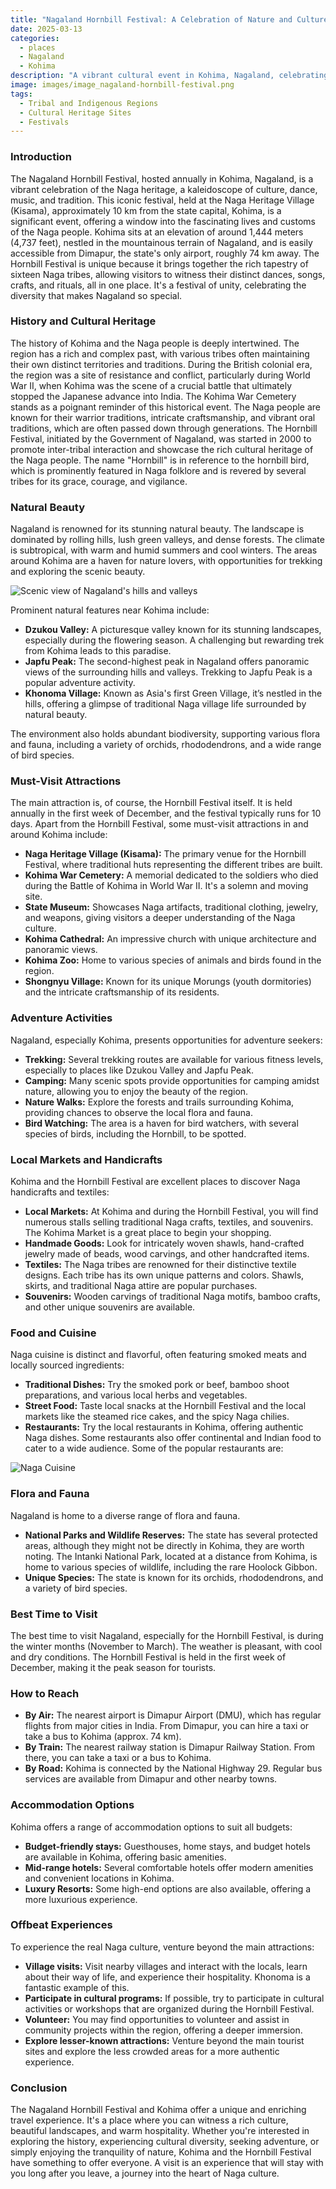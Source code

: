 ```yaml
---
title: "Nagaland Hornbill Festival: A Celebration of Nature and Culture"
date: 2025-03-13
categories:
  - places
  - Nagaland
  - Kohima
description: "A vibrant cultural event in Kohima, Nagaland, celebrating the region's rich heritage with traditional performances and showcasing the hornbill bird as a symbol of Naga culture."
image: images/image_nagaland-hornbill-festival.png
tags: 
  - Tribal and Indigenous Regions
  - Cultural Heritage Sites
  - Festivals
---
```



### **Introduction**

The Nagaland Hornbill Festival, hosted annually in Kohima, Nagaland, is a vibrant celebration of the Naga heritage, a kaleidoscope of culture, dance, music, and tradition. This iconic festival, held at the Naga Heritage Village (Kisama), approximately 10 km from the state capital, Kohima, is a significant event, offering a window into the fascinating lives and customs of the Naga people. Kohima sits at an elevation of around 1,444 meters (4,737 feet), nestled in the mountainous terrain of Nagaland, and is easily accessible from Dimapur, the state's only airport, roughly 74 km away. The Hornbill Festival is unique because it brings together the rich tapestry of sixteen Naga tribes, allowing visitors to witness their distinct dances, songs, crafts, and rituals, all in one place. It's a festival of unity, celebrating the diversity that makes Nagaland so special.

### **History and Cultural Heritage**

The history of Kohima and the Naga people is deeply intertwined. The region has a rich and complex past, with various tribes often maintaining their own distinct territories and traditions. During the British colonial era, the region was a site of resistance and conflict, particularly during World War II, when Kohima was the scene of a crucial battle that ultimately stopped the Japanese advance into India. The Kohima War Cemetery stands as a poignant reminder of this historical event. The Naga people are known for their warrior traditions, intricate craftsmanship, and vibrant oral traditions, which are often passed down through generations. The Hornbill Festival, initiated by the Government of Nagaland, was started in 2000 to promote inter-tribal interaction and showcase the rich cultural heritage of the Naga people. The name "Hornbill" is in reference to the hornbill bird, which is prominently featured in Naga folklore and is revered by several tribes for its grace, courage, and vigilance.

### **Natural Beauty**

Nagaland is renowned for its stunning natural beauty. The landscape is dominated by rolling hills, lush green valleys, and dense forests. The climate is subtropical, with warm and humid summers and cool winters. The areas around Kohima are a haven for nature lovers, with opportunities for trekking and exploring the scenic beauty.

<img src="placeholder_image_for_nagaland_scenery.jpg" alt="Scenic view of Nagaland's hills and valleys">

Prominent natural features near Kohima include:

*   **Dzukou Valley:** A picturesque valley known for its stunning landscapes, especially during the flowering season. A challenging but rewarding trek from Kohima leads to this paradise.
*   **Japfu Peak:** The second-highest peak in Nagaland offers panoramic views of the surrounding hills and valleys. Trekking to Japfu Peak is a popular adventure activity.
*   **Khonoma Village:** Known as Asia's first Green Village, it’s nestled in the hills, offering a glimpse of traditional Naga village life surrounded by natural beauty.

The environment also holds abundant biodiversity, supporting various flora and fauna, including a variety of orchids, rhododendrons, and a wide range of bird species.

### **Must-Visit Attractions**

The main attraction is, of course, the Hornbill Festival itself. It is held annually in the first week of December, and the festival typically runs for 10 days. Apart from the Hornbill Festival, some must-visit attractions in and around Kohima include:

*   **Naga Heritage Village (Kisama):** The primary venue for the Hornbill Festival, where traditional huts representing the different tribes are built.
*   **Kohima War Cemetery:** A memorial dedicated to the soldiers who died during the Battle of Kohima in World War II. It's a solemn and moving site.
*   **State Museum:** Showcases Naga artifacts, traditional clothing, jewelry, and weapons, giving visitors a deeper understanding of the Naga culture.
*   **Kohima Cathedral:** An impressive church with unique architecture and panoramic views.
*   **Kohima Zoo:** Home to various species of animals and birds found in the region.
*   **Shongnyu Village:** Known for its unique Morungs (youth dormitories) and the intricate craftsmanship of its residents.

### **Adventure Activities**

Nagaland, especially Kohima, presents opportunities for adventure seekers:

*   **Trekking:** Several trekking routes are available for various fitness levels, especially to places like Dzukou Valley and Japfu Peak.
*   **Camping:** Many scenic spots provide opportunities for camping amidst nature, allowing you to enjoy the beauty of the region.
*   **Nature Walks:** Explore the forests and trails surrounding Kohima, providing chances to observe the local flora and fauna.
*   **Bird Watching:** The area is a haven for bird watchers, with several species of birds, including the Hornbill, to be spotted.

### **Local Markets and Handicrafts**

Kohima and the Hornbill Festival are excellent places to discover Naga handicrafts and textiles:

*   **Local Markets:** At Kohima and during the Hornbill Festival, you will find numerous stalls selling traditional Naga crafts, textiles, and souvenirs. The Kohima Market is a great place to begin your shopping.
*   **Handmade Goods:** Look for intricately woven shawls, hand-crafted jewelry made of beads, wood carvings, and other handcrafted items.
*   **Textiles:** The Naga tribes are renowned for their distinctive textile designs. Each tribe has its own unique patterns and colors. Shawls, skirts, and traditional Naga attire are popular purchases.
*   **Souvenirs:** Wooden carvings of traditional Naga motifs, bamboo crafts, and other unique souvenirs are available.

### **Food and Cuisine**

Naga cuisine is distinct and flavorful, often featuring smoked meats and locally sourced ingredients:

*   **Traditional Dishes:** Try the smoked pork or beef, bamboo shoot preparations, and various local herbs and vegetables.
*   **Street Food:** Taste local snacks at the Hornbill Festival and the local markets like the steamed rice cakes, and the spicy Naga chilies.
*   **Restaurants:** Try the local restaurants in Kohima, offering authentic Naga dishes. Some restaurants also offer continental and Indian food to cater to a wide audience. Some of the popular restaurants are:

<img src="placeholder_image_of_naga_cuisine.jpg" alt="Naga Cuisine">

### **Flora and Fauna**

Nagaland is home to a diverse range of flora and fauna.

*   **National Parks and Wildlife Reserves:** The state has several protected areas, although they might not be directly in Kohima, they are worth noting. The Intanki National Park, located at a distance from Kohima, is home to various species of wildlife, including the rare Hoolock Gibbon.
*   **Unique Species:** The state is known for its orchids, rhododendrons, and a variety of bird species.

### **Best Time to Visit**

The best time to visit Nagaland, especially for the Hornbill Festival, is during the winter months (November to March). The weather is pleasant, with cool and dry conditions. The Hornbill Festival is held in the first week of December, making it the peak season for tourists.

### **How to Reach**

*   **By Air:** The nearest airport is Dimapur Airport (DMU), which has regular flights from major cities in India. From Dimapur, you can hire a taxi or take a bus to Kohima (approx. 74 km).
*   **By Train:** The nearest railway station is Dimapur Railway Station. From there, you can take a taxi or a bus to Kohima.
*   **By Road:** Kohima is connected by the National Highway 29. Regular bus services are available from Dimapur and other nearby towns.

### **Accommodation Options**

Kohima offers a range of accommodation options to suit all budgets:

*   **Budget-friendly stays:** Guesthouses, home stays, and budget hotels are available in Kohima, offering basic amenities.
*   **Mid-range hotels:** Several comfortable hotels offer modern amenities and convenient locations in Kohima.
*   **Luxury Resorts:** Some high-end options are also available, offering a more luxurious experience.

### **Offbeat Experiences**

To experience the real Naga culture, venture beyond the main attractions:

*   **Village visits:** Visit nearby villages and interact with the locals, learn about their way of life, and experience their hospitality. Khonoma is a fantastic example of this.
*   **Participate in cultural programs:** If possible, try to participate in cultural activities or workshops that are organized during the Hornbill Festival.
*   **Volunteer:** You may find opportunities to volunteer and assist in community projects within the region, offering a deeper immersion.
*   **Explore lesser-known attractions:** Venture beyond the main tourist sites and explore the less crowded areas for a more authentic experience.

### **Conclusion**

The Nagaland Hornbill Festival and Kohima offer a unique and enriching travel experience. It's a place where you can witness a rich culture, beautiful landscapes, and warm hospitality. Whether you're interested in exploring the history, experiencing cultural diversity, seeking adventure, or simply enjoying the tranquility of nature, Kohima and the Hornbill Festival have something to offer everyone. A visit is an experience that will stay with you long after you leave, a journey into the heart of Naga culture.



